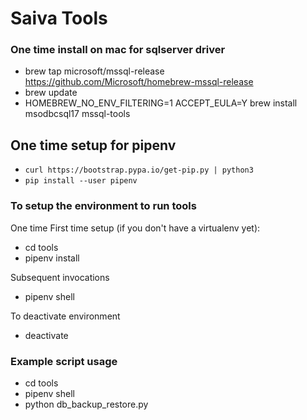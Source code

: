 # Saiva Tools

### One time install on mac for sqlserver driver
- brew tap microsoft/mssql-release https://github.com/Microsoft/homebrew-mssql-release
- brew update
- HOMEBREW_NO_ENV_FILTERING=1 ACCEPT_EULA=Y brew install msodbcsql17 mssql-tools

## One time setup for pipenv
- `curl https://bootstrap.pypa.io/get-pip.py | python3`
- `pip install --user pipenv`

### To setup the environment to run tools
One time First time setup (if you don't have a virtualenv yet):
- cd tools
- pipenv install

Subsequent invocations
- pipenv shell

To deactivate environment
- deactivate

### Example script usage
- cd tools
- pipenv shell
- python db_backup_restore.py